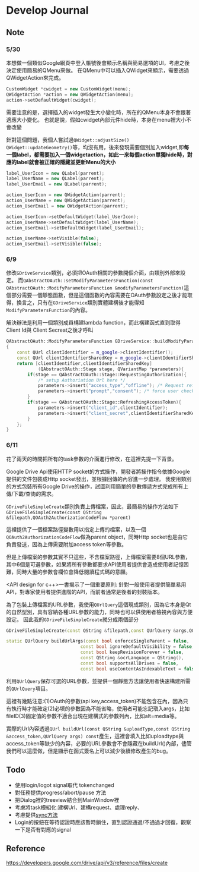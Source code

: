 # Develop Journal

## Note

### 5/30

本想做一個類似Google網頁中登入帳號後會顯示名稱與簡易選項的UI，考慮之後決定使用簡易的QMenu來做。
在QMenu中可以插入QWidget來顯示，需要透過QWidgetAction來完成。

``` c++
CustomWidget *cwidget = new CustomWidget(menu);
QWidgetAction *action = new QWidgetAction(menu);
action->setDefaultWidget(cwidget);
```

需要注意的是，選擇插入的widget發生大小變化時，所在的QMenu本身不會跟著適應大小變化。
也就是說，假如cwidget內部元件hide時，本身在menu裡大小不會改變

針對這個問題，我個人嘗試過`QWidget::adjustSize()` `QWidget::updateGeometry()`等，均沒有用，後來發現需要個別加入widget,即**每一個label，都需要加入一個widgetaction，如此一來每個action單獨hide時，對應的label就會被正確的隱藏並更新Menu的大小**

``` c++
label_UserIcon = new QLabel(parrent);
label_UserName = new QLabel(parrent);
label_UserEmail = new QLabel(parrent);

action_UserIcon = new QWidgetAction(parrent);
action_UserName = new QWidgetAction(parrent);
action_UserEmail = new QWidgetAction(parrent);

action_UserIcon->setDefaultWidget(label_UserIcon);
action_UserName->setDefaultWidget(label_UserName);
action_UserEmail->setDefaultWidget(label_UserEmail);

action_UserName->setVisible(false);
action_UserEmail->setVisible(false);
```

### 6/9

修改`GDriveService`類別，必須把OAuth相關的參數開個介面，由類別外部來設定。
而`QAbstractOAuth::setModifyParametersFunction(const QAbstractOAuth::ModifyParametersFunction &modifyParametersFunction)`這個部分需要一個靜態函數，但是這個函數的內容需要在OAuth參數設定之後才能取得，換言之，只有在`GDriveService`類別實體建構後才能得知`ModifyParametersFunction`的內容。

解決辦法是利用一個類別成員構建lambda function，而此構建函式直到取得Client Id與 Client Secreat之後才呼叫

``` c++
QAbstractOAuth::ModifyParametersFunction GDriveService::buildModifyParametersFunction()
{
    const QUrl clientIdentifier = m_google->clientIdentifier();
    const QUrl clientIdentifierSharedKey = m_google->clientIdentifierSharedKey();
    return [clientIdentifier,clientIdentifierSharedKey]
            (QAbstractOAuth::Stage stage, QVariantMap *parameters){
        if(stage == QAbstractOAuth::Stage::RequestingAuthorization){
            /* setup Authoriation Url here */
            parameters->insert("access_type","offline"); /* Request refresh token*/
            parameters->insert("prompt","consent"); /* force user check scope again */
        }
        if(stage == QAbstractOAuth::Stage::RefreshingAccessToken){
            parameters->insert("client_id",clientIdentifier);
            parameters->insert("client_secret",clientIdentifierSharedKey);
        }
    };
}
```

### 6/11

花了兩天的時間把所有的task參數的介面進行修改，在這裡先提一下背景。

Google Drive Api使用HTTP socket的方式操作，開發者將操作指令依據Google提供的文件包裝成Http socket發出，並根據回傳的內容進一步處理。
我使用類別的方式包裝所有Google Drive的操作，試圖利用簡單的參數傳遞方式完成所有上傳/下載/查詢的需求。

`GDriveFileSimpleCreate`類別負責上傳檔案，因此，最簡易的操作方法如下
`GDriveFileSimpleCreate(const QString &filepath,QOAuth2AuthorizationCodeFlow *parent)`

這裡提供了一個檔案路徑變數用以指定上傳的檔案，以及一個`QOAuth2AuthorizationCodeFlow`做為parent object，同時Http socket也是由它負責發送，因為上傳需要附加access token等參數。

但是上傳檔案的參數其實不只這些，不含檔案路徑，上傳檔案需要8個URL參數，其中6個是可選參數，如果將所有參數都要求API使用者提供會造成使用者記憶困難，同時大量的參數會欄位會降低閱讀程式碼的意願。

<API design for c++>一書揭示了一個重要原則: 針對一般使用者提供簡單易用API，對專家使用者提供進階的API，而前者通常是後者的封裝版本。

為了包裝上傳檔案的URL參數，我使用`QUrlQuery`這個現成類別，因為它本身是Qt的自然型別，具有容納各種URL參數的能力，同時也可以供使用者檢視內容與方便設定。
因此我的`GDriveFileSimpleCreate`就分成兩個部分

``` c++
GDriveFileSimpleCreate(const QString &filepath,const QUrlQuery &args,QOAuth2AuthorizationCodeFlow *parent);

static QUrlQuery buildUrlArgs(const bool enforceSingleParent = false,
                            const bool ignoreDefaultVisibility = false,
                            const bool keepRevisionForever = false,
                            const QString &ocrLanguage = QString(),
                            const bool supportsAllDrives = false,
                            const bool useContentAsIndexableText = false);
```

利用`QUrlQuery`保存可選的URL參數，並提供一個靜態方法讓使用者快速構建所需的`QUrlQuery`項目。

這裡有幾點注意:(1)OAuth的參數(api key,access_token)不能包含在內，因為只有執行時才能確定(2)必填的參數因為不能省略，使用者可能忘記瑱入args，比如fileID(3)固定值的參數不適合出現在建構式的參數列內，比如alt=media等。

實際的Url內容透過`QUrl buildUrl(const QString &uploadType,const QString &access_token,QUrlQuery args) const`產生，這裡會填入比如uploadtype與access_token等缺少的內容，必要的URL參數會不會隱藏在buildUrl()內部，儘管我們可以這麼做，但是顯示在函式簽名上可以減少後續修改產生的bug。

## Todo

* 使用login/logot signal取代 tokenchanged
* 對任務提供progress/abort/pause 方法
* 把Dialog裡的treeview結合到MainWindow裡
* 考慮將task模組化:建構Url、建構request、處理reply、
* 考慮提供[sync方法](https://www.devbean.net/2013/11/qt-study-road-2-access-network-4/)
* Login的按鈕在等待認證時應該暫時鎖住，直到認證通過/不通過才回復，觀察一下是否有對應的signal

## Reference

https://developers.google.com/drive/api/v3/reference/files/create